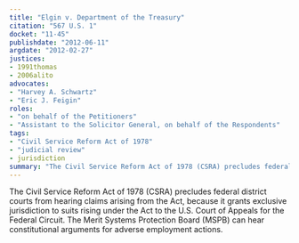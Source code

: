 ```yaml
---
title: "Elgin v. Department of the Treasury"
citation: "567 U.S. 1"
docket: "11-45"
publishdate: "2012-06-11"
argdate: "2012-02-27"
justices:
- 1991thomas
- 2006alito
advocates:
- "Harvey A. Schwartz"
- "Eric J. Feigin"
roles:
- "on behalf of the Petitioners"
- "Assistant to the Solicitor General, on behalf of the Respondents"
tags:
- "Civil Service Reform Act of 1978"
- "judicial review"
- jurisdiction
summary: "The Civil Service Reform Act of 1978 (CSRA) precludes federal district courts from hearing claims arising from the Act, because it grants exclusive jurisdiction to suits rising under the Act to the U.S. Court of Appeals for the Federal Circuit. The Merit Systems Protection Board (MSPB) can hear constitutional arguments for adverse employment actions."
---
```

The Civil Service Reform Act of 1978 (CSRA) precludes federal district courts from hearing claims arising from the Act, because it grants exclusive jurisdiction to suits rising under the Act to the U.S. Court of Appeals for the Federal Circuit. The Merit Systems Protection Board (MSPB) can hear constitutional arguments for adverse employment actions.